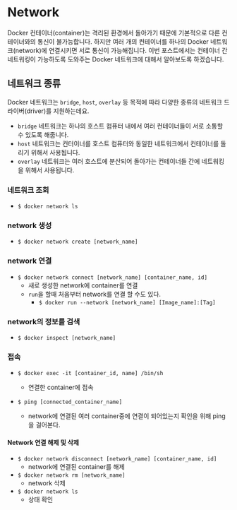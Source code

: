 # Network

Docker 컨테이너(container)는 격리된 환경에서 돌아가기 때문에 기본적으로 다른 컨테이너와의 통신이 불가능합니다. 하지만 여러 개의 컨테이너를 하나의 Docker 네트워크(network)에 연결시키면 서로 통신이 가능해집니다. 이번 포스트에서는 컨테이너 간 네트워킹이 가능하도록 도와주는 Docker 네트워크에 대해서 알아보도록 하겠습니다.



## 네트워크 종류

Docker 네트워크는 `bridge`, `host`, `overlay` 등 목적에 따라 다양한 종류의 네트워크 드라이버(driver)를 지원하는데요.

- `bridge` 네트워크는 하나의 호스트 컴퓨터 내에서 여러 컨테이너들이 서로 소통할 수 있도록 해줍니다.
- `host` 네트워크는 컨터이너를 호스트 컴퓨터와 동일한 네트워크에서 컨테이너를 돌리기 위해서 사용됩니다.
- `overlay` 네트워크는 여러 호스트에 분산되어 돌아가는 컨테이너들 간에 네트워킹을 위해서 사용됩니다.



### 네트워크 조회

- `$ docker network ls`



### network 생성

- `$ docker network create [network_name]`



### network 연결

- `$ docker network connect [network_name] [container_name, id]`
  - 새로 생성한 network에 container를 연결
  - `run`을 할때 처음부터 network를 연결 할 수도 있다.
    - `$ docker run --network [network_name] [Image_name]:[Tag]` 



### network의 정보를 검색

- `$ docker inspect [network_name]`





### 접속

- `$ docker exec -it [container_id, name] /bin/sh`

  - 연결한 container에 접속

  

- `$ ping [connected_container_name]`
  - network에 연결된 여러 container중에 연결이 되어있는지 확인을 위해 ping을 걸어본다.



#### Network 연결 해제 및 삭제

- `$ docker network disconnect [network_name] [container_name, id]` 
  - network에 연결된 container를 해제
- `$ docker network rm [network_name]` 
  - network 삭제
- `$ docker network ls` 
  - 상태 확인